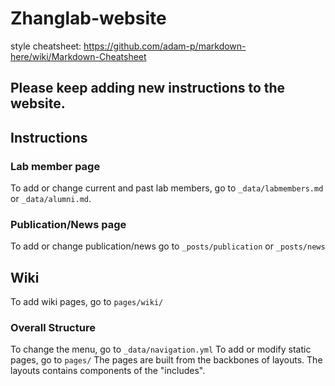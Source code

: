 # Zhanglab-website
style cheatsheet: https://github.com/adam-p/markdown-here/wiki/Markdown-Cheatsheet
## Please keep adding new instructions to the website. 

## Instructions

### Lab member page
To add or change current and past lab members, go to `_data/labmembers.md` or  `_data/alumni.md`. 

### Publication/News page
To add or change publication/news go to `_posts/publication` or `_posts/news`

## Wiki 
To add wiki pages, go to `pages/wiki/`

### Overall Structure
To change the menu, go to `_data/navigation.yml`
To add or modify static pages, go to `pages/`
The pages are built from the backbones of layouts.
The layouts contains components of the "includes".
